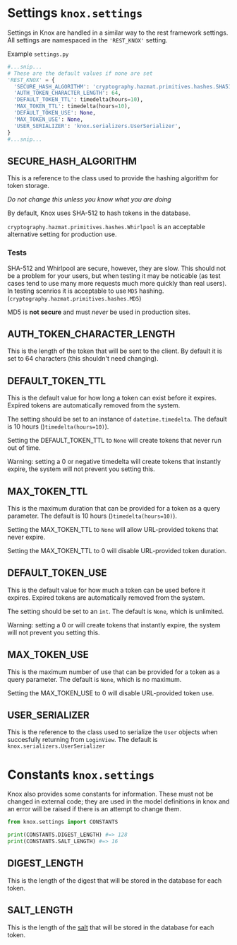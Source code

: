 # Settings `knox.settings`

Settings in Knox are handled in a similar way to the rest framework settings.
All settings are namespaced in the `'REST_KNOX'` setting.

Example `settings.py`

```python
#...snip...
# These are the default values if none are set
'REST_KNOX' = {
  'SECURE_HASH_ALGORITHM': 'cryptography.hazmat.primitives.hashes.SHA512',
  'AUTH_TOKEN_CHARACTER_LENGTH': 64,
  'DEFAULT_TOKEN_TTL': timedelta(hours=10),
  'MAX_TOKEN_TTL': timedelta(hours=10),
  'DEFAULT_TOKEN_USE': None,
  'MAX_TOKEN_USE': None,
  'USER_SERIALIZER': 'knox.serializers.UserSerializer',
}
#...snip...
```

## SECURE_HASH_ALGORITHM
This is a reference to the class used to provide the hashing algorithm for
token storage.

*Do not change this unless you know what you are doing*

By default, Knox uses SHA-512 to hash tokens in the database.

`cryptography.hazmat.primitives.hashes.Whirlpool` is an acceptable alternative setting
for production use.

### Tests
SHA-512 and Whirlpool are secure, however, they are slow. This should not be a
problem for your users, but when testing it may be noticable (as test cases tend
to use many more requests much more quickly than real users). In testing scenrios
it is acceptable to use `MD5` hashing.(`cryptography.hazmat.primitives.hashes.MD5`)

MD5 is **not secure** and must *never* be used in production sites.

## AUTH_TOKEN_CHARACTER_LENGTH
This is the length of the token that will be sent to the client. By default it
is set to 64 characters (this shouldn't need changing).

## DEFAULT_TOKEN_TTL
This is the default value for how long a token can exist before it expires. Expired tokens are automatically removed from the system.

The setting should be set to an instance of `datetime.timedelta`. The default is
10 hours ()`timedelta(hours=10)`).

Setting the DEFAULT_TOKEN_TTL to `None` will create tokens that never run out of time.

Warning: setting a 0 or negative timedelta will create tokens that instantly expire, the system will not prevent you setting this.

## MAX_TOKEN_TTL
This is the maximum duration that can be provided for a token as a query parameter. The default is 10 hours ()`timedelta(hours=10)`).

Setting the MAX_TOKEN_TTL to `None` will allow URL-provided tokens that never
expire.

Setting the MAX_TOKEN_TTL to 0 will disable URL-provided token duration.

## DEFAULT_TOKEN_USE
This is the default value for how much a token can be used before it expires. Expired tokens are automatically removed from the system.

The setting should be set to an `int`. The default is `None`, which is unlimited.

Warning: setting a 0 or will create tokens that instantly expire, the system will not prevent you setting this.

## MAX_TOKEN_USE
This is the maximum number of use that can be provided for a token as a query parameter. The default is `None`, which is no maximum.

Setting the MAX_TOKEN_USE to 0 will disable URL-provided token use.

## USER_SERIALIZER
This is the reference to the class used to serialize the `User` objects when
succesfully returning from `LoginView`. The default is `knox.serializers.UserSerializer`

# Constants `knox.settings`
Knox also provides some constants for information. These must not be changed in
external code; they are used in the model definitions in knox and an error will
be raised if there is an attempt to change them.

```python
from knox.settings import CONSTANTS

print(CONSTANTS.DIGEST_LENGTH) #=> 128
print(CONSTANTS.SALT_LENGTH) #=> 16
```

## DIGEST_LENGTH
This is the length of the digest that will be stored in the database for each token.

## SALT_LENGTH
This is the length of the [salt][salt] that will be stored in the database for each token.

[salt]: https://en.wikipedia.org/wiki/Salt_(cryptography)
